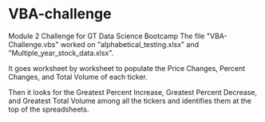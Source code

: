 # VBA-challenge
Module 2 Challenge for GT Data Science Bootcamp
The file "VBA-Challenge.vbs" worked on "alphabetical_testing.xlsx" and "Multiple_year_stock_data.xlsx".

It goes worksheet by worksheet to populate the Price Changes, Percent Changes, and Total Volume of each ticker.

Then it looks for the Greatest Percent Increase, Greatest Percent Decrease, and Greatest Total Volume 
among all the tickers and identifies them at the top of the spreadsheets.
